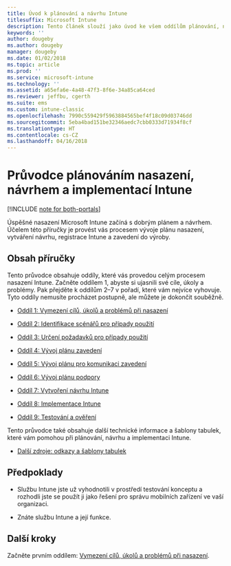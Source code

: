 ```yaml
---
title: Úvod k plánování a návrhu Intune
titlesuffix: Microsoft Intune
description: Tento článek slouží jako úvod ke všem oddílům plánování, návrhu a implementace Microsoft Intune. Obsahuje nástroje, které vám pomohou stanovit cíle, scénáře a požadavky na použití, a umožní vám vytvořit plány nasazení, komunikace, podpory, testování a ověřování.
keywords: ''
author: dougeby
ms.author: dougeby
manager: dougeby
ms.date: 01/02/2018
ms.topic: article
ms.prod: ''
ms.service: microsoft-intune
ms.technology: ''
ms.assetid: a65efa6e-4a48-47f3-8f6e-34a85ca64ced
ms.reviewer: jeffbu, cgerth
ms.suite: ems
ms.custom: intune-classic
ms.openlocfilehash: 7990c559429f5963884565bef4f18c09d03746dd
ms.sourcegitcommit: 5eba4bad151be32346aedc7cbb0333d71934f8cf
ms.translationtype: HT
ms.contentlocale: cs-CZ
ms.lasthandoff: 04/16/2018
---
```

# <a name="intune-deployment-planning-design-and-implementation-guide"></a>Průvodce plánováním nasazení, návrhem a implementací Intune

[!INCLUDE [note for both-portals](./includes/note-for-both-portals.md)]

Úspěšné nasazení Microsoft Intune začíná s dobrým plánem a návrhem. Účelem této příručky je provést vás procesem vývoje plánu nasazení, vytváření návrhu, registrace Intune a zavedení do výroby.

## <a name="whats-included-in-this-guide"></a>Obsah příručky

Tento průvodce obsahuje oddíly, které vás provedou celým procesem nasazení Intune. Začněte oddílem 1, abyste si ujasnili své cíle, úkoly a problémy. Pak přejděte k oddílům 2–7 v pořadí, které vám nejvíce vyhovuje. Tyto oddíly nemusíte procházet postupně, ale můžete je dokončit souběžně.

-   [Oddíl 1: Vymezení cílů, úkolů a problémů při nasazení](planning-guide-deployment-goals.md)

-   [Oddíl 2: Identifikace scénářů pro případy použití](planning-guide-scenarios.md)

-   [Oddíl 3: Určení požadavků pro případy použití](planning-guide-requirements.md)

-   [Oddíl 4: Vývoj plánu zavedení](planning-guide-rollout-plan.md)

-   [Oddíl 5: Vývoj plánu pro komunikaci zavedení](planning-guide-communication-plan.md)

-   [Oddíl 6: Vývoj plánu podpory](planning-guide-support-plan.md)

-   [Oddíl 7: Vytvoření návrhu Intune](planning-guide-design.md)

-   [Oddíl 8: Implementace Intune](planning-guide-onboarding.md)

-   [Oddíl 9: Testování a ověření](planning-guide-test-validation.md)

Tento průvodce také obsahuje další technické informace a šablony tabulek, které vám pomohou při plánování, návrhu a implementaci Intune.

-   [Další zdroje: odkazy a šablony tabulek](planning-guide-resources.md)

## <a name="assumptions"></a>Předpoklady

-   Službu Intune jste už vyhodnotili v prostředí testování konceptu a rozhodli jste se použít ji jako řešení pro správu mobilních zařízení ve vaší organizaci.

-   Znáte službu Intune a její funkce.

## <a name="next-steps"></a>Další kroky

Začněte prvním oddílem: [Vymezení cílů, úkolů a problémů při nasazení](planning-guide-deployment-goals.md).

